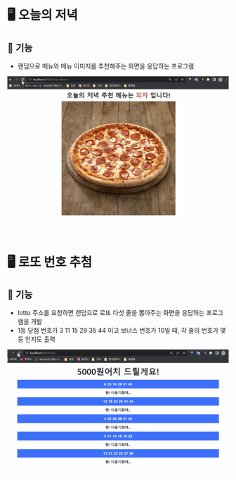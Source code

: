 # 🖥️ 오늘의 저녁

## 🧩 기능

- 랜덤으로 메뉴와 메뉴 이미지를 추천해주는 화면을 응답하는 프로그램

![0922-todaymenu](README.assets/0922-todaymenu.gif)

<br>

# 🖥️ 로또 번호 추첨

## 🧩 기능

- lotto 주소를 요청하면 랜덤으로 로또 다섯 줄을 뽑아주는 화면을 응답하는 프로그램을 개발
- 1등 당첨 번호가 3 11 15 29 35 44 이고 보너스 번호가 10일 때, 각 줄의 번호가 몇 등 인지도 출력

![0922-lotto](README.assets/0922-lotto.gif)

<br>

